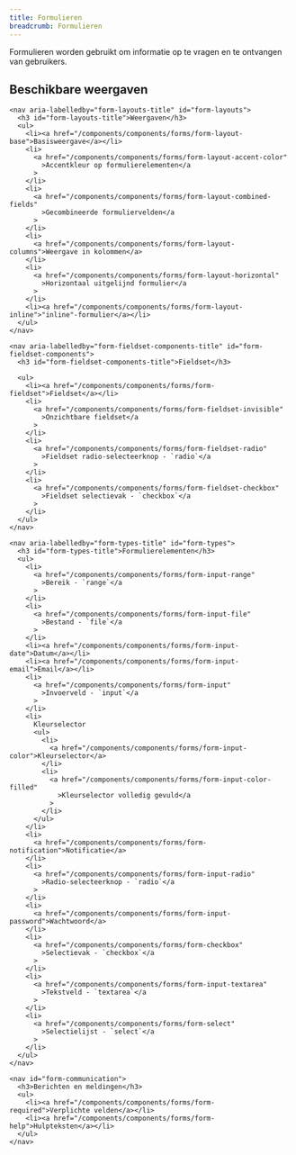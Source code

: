 ```yaml
---
title: Formulieren
breadcrumb: Formulieren
---
```


<p class="introduction">Formulieren worden gebruikt om informatie op te vragen en te ontvangen van
gebruikers.</p>

<section id="available-types">
  <h2>Beschikbare weergaven</h2>
  <div class="column-3">

    <nav aria-labelledby="form-layouts-title" id="form-layouts">
      <h3 id="form-layouts-title">Weergaven</h3>
      <ul>
        <li><a href="/components/components/forms/form-layout-base">Basisweergave</a></li>
        <li>
          <a href="/components/components/forms/form-layout-accent-color"
            >Accentkleur op formulierelementen</a
          >
        </li>
        <li>
          <a href="/components/components/forms/form-layout-combined-fields"
            >Gecombineerde formuliervelden</a
          >
        </li>
        <li>
          <a href="/components/components/forms/form-layout-columns">Weergave in kolommen</a>
        </li>
        <li>
          <a href="/components/components/forms/form-layout-horizontal"
            >Horizontaal uitgelijnd formulier</a
          >
        </li>
        <li><a href="/components/components/forms/form-layout-inline">"inline"-formulier</a></li>
      </ul>
    </nav>

    <nav aria-labelledby="form-fieldset-components-title" id="form-fieldset-components">
      <h3 id="form-fieldset-components-title">Fieldset</h3>

      <ul>
        <li><a href="/components/components/forms/form-fieldset">Fieldset</a></li>
        <li>
          <a href="/components/components/forms/form-fieldset-invisible"
            >Onzichtbare fieldset</a
          >
        </li>
        <li>
          <a href="/components/components/forms/form-fieldset-radio"
            >Fieldset radio-selecteerknop - `radio`</a
          >
        </li>
        <li>
          <a href="/components/components/forms/form-fieldset-checkbox"
            >Fieldset selectievak - `checkbox`</a
          >
        </li>
      </ul>
    </nav>

    <nav aria-labelledby="form-types-title" id="form-types">
      <h3 id="form-types-title">Formulierelementen</h3>
      <ul>
        <li>
          <a href="/components/components/forms/form-input-range"
            >Bereik - `range`</a
          >
        </li>
        <li>
          <a href="/components/components/forms/form-input-file"
            >Bestand - `file`</a
          >
        </li>
        <li><a href="/components/components/forms/form-input-date">Datum</a></li>
        <li><a href="/components/components/forms/form-input-email">Email</a></li>
        <li>
          <a href="/components/components/forms/form-input"
            >Invoerveld - `input`</a
          >
        </li>
        <li>
          Kleurselector
          <ul>
            <li>
              <a href="/components/components/forms/form-input-color">Kleurselector</a>
            </li>
            <li>
              <a href="/components/components/forms/form-input-color-filled"
                >Kleurselector volledig gevuld</a
              >
            </li>
          </ul>
        </li>
        <li>
          <a href="/components/components/forms/form-notification">Notificatie</a>
        </li>
        <li>
          <a href="/components/components/forms/form-input-radio"
            >Radio-selecteerknop - `radio`</a
          >
        </li>
        <li>
          <a href="/components/components/forms/form-input-password">Wachtwoord</a>
        </li>
        <li>
          <a href="/components/components/forms/form-checkbox"
            >Selectievak - `checkbox`</a
          >
        </li>
        <li>
          <a href="/components/components/forms/form-input-textarea"
            >Tekstveld - `textarea`</a
          >
        </li>
        <li>
          <a href="/components/components/forms/form-select"
            >Selectielijst - `select`</a
          >
        </li>
      </ul>
    </nav>

    <nav id="form-communication">
      <h3>Berichten en meldingen</h3>
      <ul>
        <li><a href="/components/components/forms/form-required">Verplichte velden</a></li>
        <li><a href="/components/components/forms/form-help">Hulpteksten</a></li>
      </ul>
    </nav>

  </div>
</section>
